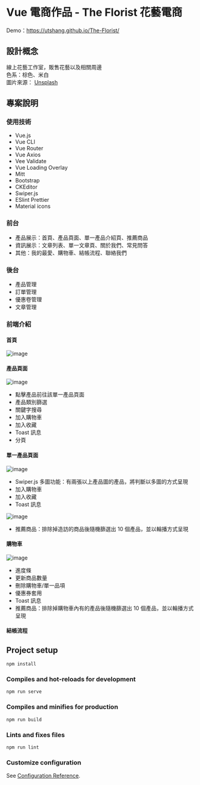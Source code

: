 # Vue 電商作品 - The Florist 花藝電商

Demo：https://utshang.github.io/The-Florist/

## 設計概念

線上花藝工作室，販售花藝以及相關周邊  
色系：棕色、米白  
圖片來源： [Unsplash](https://unsplash.com/)

## 專案說明

### 使用技術

- Vue.js
- Vue CLI
- Vue Router
- Vue Axios
- Vee Validate
- Vue Loading Overlay
- Mitt
- Bootstrap
- CKEditor
- Swiper.js
- ESlint Prettier
- Material icons

### 前台

- 產品展示：首頁、產品頁面、單一產品介紹頁、推薦商品
- 資訊展示：文章列表、單一文章頁、關於我們、常見問答
- 其他：我的最愛、購物車、結帳流程、聯絡我們

### 後台

- 產品管理
- 訂單管理
- 優惠卷管理
- 文章管理

### 前端介紹

#### 首頁

![image](https://i.imgur.com/V7iIkKe.png)

#### 產品頁面

![image](https://i.imgur.com/H0YG0HF.png)

- 點擊產品前往該單一產品頁面
- 產品類別篩選
- 關鍵字搜尋
- 加入購物車
- 加入收藏
- Toast 訊息
- 分頁

#### 單一產品頁面

![image](https://i.imgur.com/KDyy7sB.png)

- Swiper.js 多圖功能：有兩張以上產品圖的產品，將判斷以多圖的方式呈現
- 加入購物車
- 加入收藏
- Toast 訊息

![image](https://i.imgur.com/xrjf7ZI.png)

- 推薦商品：排除掉造訪的商品後隨機篩選出 10 個產品，並以輪播方式呈現

#### 購物車

![image](https://i.imgur.com/hnuSzVv.png)

- 進度條
- 更新商品數量
- 刪除購物車/單一品項
- 優惠券套用
- Toast 訊息
- 推薦商品：排除掉購物車內有的產品後隨機篩選出 10 個產品，並以輪播方式呈現

#### 結帳流程

## Project setup

```
npm install
```

### Compiles and hot-reloads for development

```
npm run serve
```

### Compiles and minifies for production

```
npm run build
```

### Lints and fixes files

```
npm run lint
```

### Customize configuration

See [Configuration Reference](https://cli.vuejs.org/config/).

